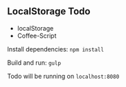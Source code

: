 ## LocalStorage Todo

- localStorage
- Coffee-Script



Install dependencies: `npm install`

Build and run: `gulp`

Todo will be running on `localhost:8080`
